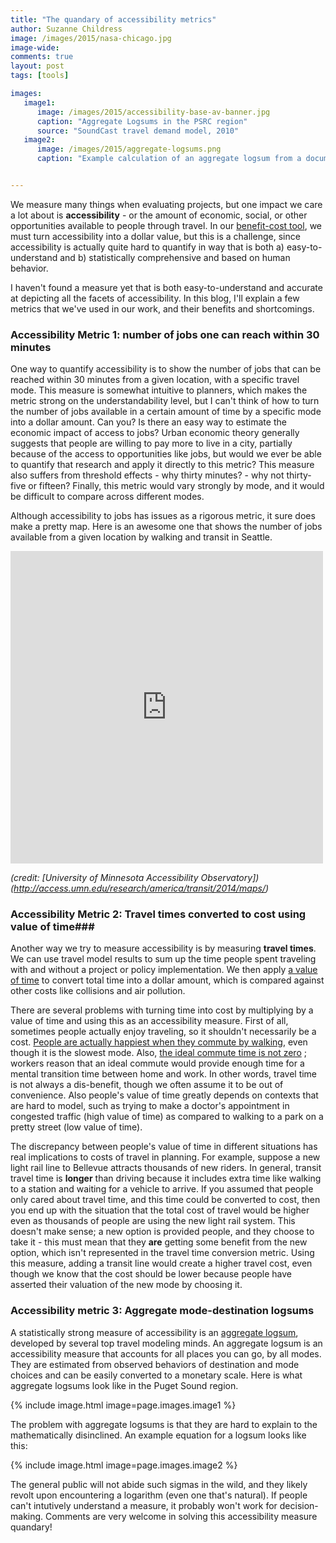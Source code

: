 ```yaml
---
title: "The quandary of accessibility metrics"
author: Suzanne Childress
image: /images/2015/nasa-chicago.jpg
image-wide:
comments: true
layout: post
tags: [tools]

images:
   image1:
      image: /images/2015/accessibility-base-av-banner.jpg
      caption: "Aggregate Logsums in the PSRC region"
      source: "SoundCast travel demand model, 2010"
   image2:
      image: /images/2015/aggregate-logsums.png
      caption: "Example calculation of an aggregate logsum from a document I wrote"


---
```



We measure many things when evaluating projects, but one impact we care a lot about is **accessibility** - or the amount of economic, social, or other opportunities available to people through travel. In our [benefit-cost tool](http://www.psrc.org/data/models/benefit-cost-analysis/), we must turn accessibility into a dollar value, but this is a challenge, since accessibility is actually quite hard to quantify in way that is both a) easy-to-understand and b) statistically comprehensive and based on human behavior.

I haven't found a measure yet that is both easy-to-understand and accurate at depicting all the facets of accessibility. In this blog, I'll explain a few metrics that we've used in our work, and their benefits and shortcomings.

### Accessibility Metric 1: number of jobs one can reach within 30 minutes ###
One way to quantify accessibility is to show the number of jobs that can be reached within 30 minutes from a given location, with a specific travel mode. This measure is somewhat intuitive to planners, which makes the metric strong on the understandability level, but I can't think of how to turn the number of jobs available in a certain amount of time by a specific mode into a dollar amount. Can you? Is there an easy way to estimate the economic impact of access to jobs? Urban economic theory generally suggests that people are willing to pay more to live in a city, partially because of the access to opportunities like jobs, but would we ever be able to quantify that research and apply it directly to this metric? This measure also suffers from threshold effects - why thirty minutes? - why not thirty-five or fifteen? Finally, this metric would vary strongly by mode, and it would be difficult to compare across different modes. 

Although accessibility to jobs has issues as a rigorous metric, it sure does make a pretty map. Here is an awesome one that shows the number of jobs available from a given location by walking and transit in Seattle.


<embed width="500" height="500" src="https://a.tiles.mapbox.com/v4/ctswebrequest.jlheialj/page.html?access_token=pk.eyJ1IjoiY3Rzd2VicmVxdWVzdCIsImEiOiJTb19VUHM0In0.muGg6tMDG4NOGrV4qQQ8yw#11/47.5879/-122.2998" frameborder="0" allowfullscreen />

_(credit: [University of Minnesota Accessibility Observatory])(http://access.umn.edu/research/america/transit/2014/maps/)_

### Accessibility Metric 2: Travel times converted to cost using value of time###
Another way we try to measure accessibility is by measuring **travel times**.  We can use travel model results to sum up the time people spent traveling with and without a project or policy implementation. We then apply [a value of time](https://en.wikipedia.org/wiki/Value_of_time) to convert total time into a dollar amount, which is compared against other costs like collisions and air pollution. 

There are several problems with turning time into cost by multiplying by a value of time and using this as an accessibility measure.  First of all, sometimes people actually enjoy traveling, so it shouldn't necessarily be a cost. [People are actually happiest when they commute by walking](http://www.citylab.com/commute/2014/08/which-mode-of-travel-provides-the-happiest-commute/378673/), even though it is the slowest mode. Also, [the ideal commute time is not zero](http://link.springer.com/article/10.1023/A:1010366321778) ; workers reason that an ideal commute would provide enough time for a mental transition time between home and work. In other words, travel time is not always a dis-benefit, though we often assume it to be out of convenience. Also people's value of time greatly depends on contexts that are hard to model, such as trying to make a doctor's appointment in congested traffic (high value of time) as compared to walking to a park on a pretty street (low value of time).

The discrepancy between people's value of time in different situations has real implications to costs of travel in planning. For example, suppose a new light rail line to Bellevue attracts thousands of new riders. In general, transit travel time is **longer** than driving because it includes extra time like walking to a station and waiting for a vehicle to arrive. If you assumed that people only cared about travel time, and this time could be converted to cost, then you end up with the situation that the total cost of travel would be higher even as thousands of people are using the new light rail system. This doesn't make sense; a new option is provided people, and they choose to take it - this must mean that they **are** getting some benefit from the new option, which isn't represented in the travel time conversion metric. Using this measure, adding a transit line would create a higher travel cost, even though we know that the cost should be lower because people have asserted their valuation of the new mode by choosing it.

### Accessibility metric 3: Aggregate mode-destination logsums ###

A statistically strong measure of accessibility is an [aggregate logsum](http://www.jbowman.net/refereed/2006.Dong_et_al.Moving_to_AB_measures_of_acccessability.pdf), developed by several top travel modeling minds. An aggregate logsum is an accessibility measure that accounts for all places you can go, by all modes. They are estimated from observed behaviors of destination and mode choices and can be easily converted to a monetary scale. Here is what aggregate logsums look like in the Puget Sound region.

{% include image.html image=page.images.image1 %}

The problem with aggregate logsums is that they are hard to explain to the mathematically disinclined. An example equation for a logsum looks like this:

{% include image.html image=page.images.image2 %}

The general public will not abide such sigmas in the wild, and they likely revolt upon encountering a logarithm (even one that's natural). If people can't intutively understand a measure, it probably won't work for decision-making. Comments are very welcome in solving this accessibility measure quandary!





